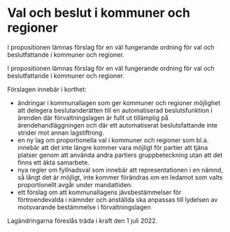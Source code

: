 # Val och beslut i kommuner och regioner

I propositionen lämnas förslag för en väl fungerande ordning för val och beslutfattande i kommuner och regioner.

I propositionen lämnas förslag för en väl fungerande ordning för val och beslutfattande i kommuner och regioner.

Förslagen innebär i korthet:

* ändringar i kommunallagen som ger kommuner och regioner möjlighet att delegera beslutanderätten till en automatiserad beslutsfunktion i ärenden där förvaltningslagen är fullt ut tillämplig på ärendehandläggningen och där ett automatiserat beslutsfattande inte strider mot annan lagstiftning.
* en ny lag om proportionella val i kommuner och regioner som bl.a. innebär att det inte längre kommer vara möjligt för partier att tjäna platser genom att använda andra partiers gruppbeteckning utan att det finns ett äkta samarbete.
* nya regler om fyllnadsval som innebär att representationen i en nämnd, så långt det är möjligt, inte kommer förändras om en ledamot som valts proportionellt avgår under mandattiden.
* ett förslag om att kommunallagens jävsbestämmelser för förtroendevalda i nämnder och anställda ska anpassas till lydelsen av motsvarande bestämmelse i förvaltningslagen

Lagändringarna föreslås träda i kraft den 1 juli 2022.
